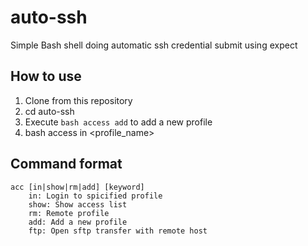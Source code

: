 # auto-ssh
Simple Bash shell doing automatic ssh credential submit using expect
## How to use
1. Clone from this repository
2. cd auto-ssh
3. Execute `bash access add` to add a new profile
4. bash access in <profile_name>

## Command format
~~~
acc [in|show|rm|add] [keyword]
    in: Login to spicified profile
    show: Show access list
    rm: Remote profile
    add: Add a new profile
    ftp: Open sftp transfer with remote host
~~~
